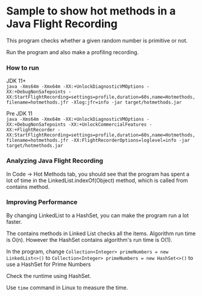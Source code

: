 Sample to show hot methods in a Java Flight Recording
=====================================================

This program checks whether a given random number is primitive or not.

Run the program and also make a profiling recording.

### How to run
JDK 11+  
`java -Xms64m -Xmx64m -XX:+UnlockDiagnosticVMOptions -XX:+DebugNonSafepoints -XX:StartFlightRecording=settings=profile,duration=60s,name=Hotmethods,filename=hotmethods.jfr -Xlog:jfr=info -jar target/hotmethods.jar`

Pre JDK 11  
`java -Xms64m -Xmx64m -XX:+UnlockDiagnosticVMOptions -XX:+DebugNonSafepoints -XX:+UnlockCommercialFeatures -XX:+FlightRecorder -XX:StartFlightRecording=settings=profile,duration=60s,name=Hotmethods,filename=hotmethods.jfr -XX:FlightRecorderOptions=loglevel=info -jar target/hotmethods.jar`

### Analyzing Java Flight Recording

In Code -> Hot Methods tab, you should see that the program has spent a lot of time in the LinkedList.indexOf(Object) method, which is called from contains method.

### Improving Performance

By changing LinkedList to a HashSet, you can make the program run a lot faster.

The contains methods in Linked List checks all the items. Algorithm run time is O(n). However the HashSet contains algorithm's run time is O(1).

In the program, change `Collection<Integer> primeNumbers = new LinkedList<>()` to `Collection<Integer> primeNumbers = new HashSet<>()` to use a HashSet for Prime Numbers

Check the runtime using HashSet.

Use `time` command in Linux to measure the time.

